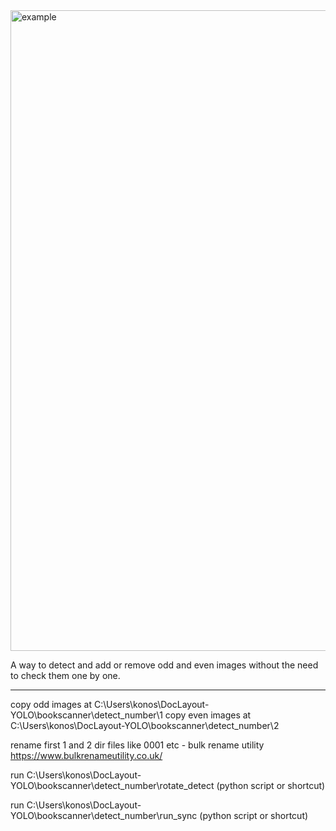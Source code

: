 <img width="1900" height="1025" alt="example" src="https://github.com/user-attachments/assets/4be808b3-2236-4ca0-bab1-299686841ee6" />


A way to detect and add or remove odd and even images without the need to check them one by one.


___________

copy odd  images at C:\Users\konos\DocLayout-YOLO\bookscanner\detect_number\1
copy even images at C:\Users\konos\DocLayout-YOLO\bookscanner\detect_number\2

rename first 1 and 2 dir files like 0001 etc - bulk rename utility https://www.bulkrenameutility.co.uk/ 

run C:\Users\konos\DocLayout-YOLO\bookscanner\detect_number\rotate_detect  (python script or shortcut)

run C:\Users\konos\DocLayout-YOLO\bookscanner\detect_number\run_sync (python script or shortcut)
